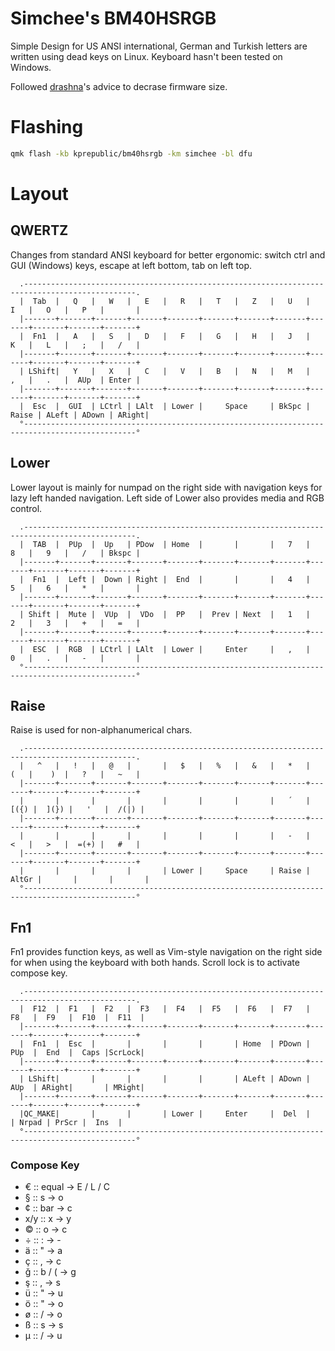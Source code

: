 # Simchee's BM40HSRGB

Simple Design for US ANSI international, German and Turkish letters are written using dead keys on Linux. Keyboard hasn't been tested on Windows. 

Followed [drashna](https://github.com/qmk/qmk_firmware/issues/3224#issuecomment-399769416)'s advice to decrase firmware size. 

# Flashing

```bash
qmk flash -kb kprepublic/bm40hsrgb -km simchee -bl dfu
```

# Layout
## QWERTZ

Changes from standard ANSI keyboard for better ergonomic: switch ctrl and GUI (Windows) keys, escape at left bottom, tab on left top. 

```
  .-----------------------------------------------------------------------------------------------.
  |  Tab  |   Q   |   W   |   E   |   R   |   T   |   Z   |   U   |   I   |   O   |   P   |       |
  |-------+-------+-------+-------+-------+-------+-------+-------+-------+-------+-------+-------+
  |  Fn1  |   A   |   S   |   D   |   F   |   G   |   H   |   J   |   K   |   L   |   ;   |   /   |
  |-------+-------+-------+-------+-------+-------+-------+-------+-------+-------+-------+-------+
  | LShift|   Y   |   X   |   C   |   V   |   B   |   N   |   M   |   ,   |   .   |  AUp  | Enter |
  |-------+-------+-------+-------+-------+-------+-------+-------+-------+-------+-------+-------+
  |  Esc  |  GUI  | LCtrl | LAlt  | Lower |     Space     | BkSpc | Raise | ALeft | ADown | ARight|
  °-----------------------------------------------------------------------------------------------°
```

## Lower

Lower layout is mainly for numpad on the right side with navigation keys for lazy left handed navigation. Left side of Lower also provides media and RGB control.

```
  .-----------------------------------------------------------------------------------------------.
  |  TAB  |  PUp  |  Up   | PDow  | Home  |       |       |   7   |   8   |   9   |   /   | Bkspc |
  |-------+-------+-------+-------+-------+-------+-------+-------+-------+-------+-------+-------+
  |  Fn1  |  Left |  Down | Right |  End  |       |       |   4   |   5   |   6   |   *   |       |
  |-------+-------+-------+-------+-------+-------+-------+-------+-------+-------+-------+-------+
  | Shift |  Mute |  VUp  |  VDo  |  PP   |  Prev | Next  |   1   |   2   |   3   |   +   |   =   |
  |-------+-------+-------+-------+-------+-------+-------+-------+-------+-------+-------+-------+
  |  ESC  |  RGB  | LCtrl | LAlt  | Lower |     Enter     |   ,   |   0   |   .   |   -   |       |
  °-----------------------------------------------------------------------------------------------°
```

## Raise

Raise is used for non-alphanumerical chars. 

```
  .-----------------------------------------------------------------------------------------------.
  |   ^   |   !   |   @   |       |   $   |   %   |   &   |   *   |   (   |    )  |   ?   |   ~   |
  |-------+-------+-------+-------+-------+-------+-------+-------+-------+-------+-------+-------+
  |       |       |       |       |       |       |       |   ´   |  [({) |  ](}) |   '   |  /(|) |
  |-------+-------+-------+-------+-------+-------+-------+-------+-------+-------+-------+-------+
  |       |       |       |       |       |       |       |   -   |   <   |   >   |  =(+) |   #   |
  |-------+-------+-------+-------+-------+-------+-------+-------+-------+-------+-------+-------+
  |       |       |       |       | Lower |     Space     | Raise | AltGr |       |       |       |
  °-----------------------------------------------------------------------------------------------°
```

## Fn1

Fn1 provides function keys, as well as Vim-style navigation on the right side for when using the keyboard with both hands. 
Scroll lock is to activate compose key. 

```
  .-----------------------------------------------------------------------------------------------.
  |  F12  |  F1   |  F2   |  F3   |  F4   |  F5   |  F6   |  F7   |  F8   |  F9   |  F10  |  F11  |
  |-------+-------+-------+-------+-------+-------+-------+-------+-------+-------+-------+-------+
  |  Fn1  |  Esc  |       |       |       |       | Home  | PDown |  PUp  |  End  |  Caps |ScrLock|
  |-------+-------+-------+-------+-------+-------+-------+-------+-------+-------+-------+-------+
  | LShift|       |       |       |       |       | ALeft | ADown |  AUp  | ARight|       | MRight|
  |-------+-------+-------+-------+-------+-------+-------+-------+-------+-------+-------+-------+
  |QC_MAKE|       |       |       | Lower |     Enter     |  Del  |       | Nrpad | PrScr |  Ins  |
  °-----------------------------------------------------------------------------------------------°
```

### Compose Key

 * € :: equal -> E / L / C
 * § :: s -> o
 * ¢ :: bar -> c
 * x/y :: x -> y
 * © :: o -> c
 * ÷ :: : -> -
 * ä :: " -> a
 * ç :: , -> c
 * ğ :: b / ( -> g
 * ş :: , -> s
 * ü :: " -> u
 * ö :: " -> o
 * ø :: / -> o
 * ß :: s -> s
 * µ :: / -> u
